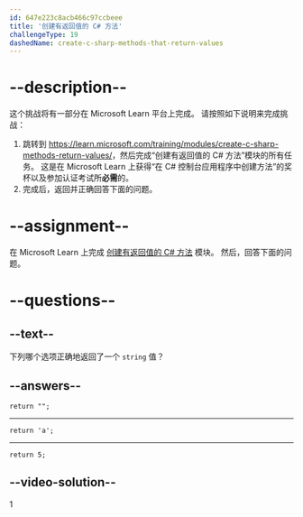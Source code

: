 ```yaml
---
id: 647e223c8acb466c97ccbeee
title: '创建有返回值的 C# 方法'
challengeType: 19
dashedName: create-c-sharp-methods-that-return-values
---
```


# --description--

这个挑战将有一部分在 Microsoft Learn 平台上完成。 请按照如下说明来完成挑战：

1. 跳转到 <a href="https://learn.microsoft.com/training/modules/create-c-sharp-methods-return-values/" target="_blank" rel="noreferrer">https://learn.microsoft.com/training/modules/create-c-sharp-methods-return-values/</a>，然后完成“创建有返回值的 C# 方法”模块的所有任务。 这是在 Microsoft Learn 上获得“在 C# 控制台应用程序中创建方法”的奖杯以及参加认证考试所**必需**的。
1. 完成后，返回并正确回答下面的问题。

# --assignment--

在 Microsoft Learn 上完成 <a href="https://learn.microsoft.com/training/modules/create-c-sharp-methods-return-values/" target="_blank" rel="noreferrer">创建有返回值的 C# 方法</a> 模块。 然后，回答下面的问题。

# --questions--

## --text--

下列哪个选项正确地返回了一个 `string` 值？

## --answers--

`return "";`

---

`return 'a';`

---

`return 5;`

## --video-solution--

1
